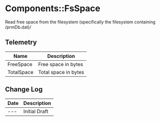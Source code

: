 # Components::FsSpace

Read free space from the filesystem (specifically the filesystem containing /prmDb.dat)/

## Telemetry
| Name | Description |
|---|---|
| FreeSpace | Free space in bytes |
| TotalSpace | Total space in bytes |


## Change Log
| Date | Description |
|---|---|
|---| Initial Draft |
